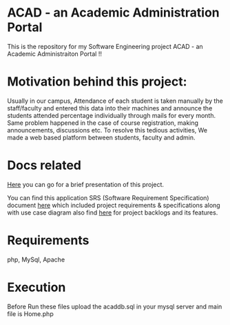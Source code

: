 # ACAD - an Academic Administration Portal
  This is the repository for my Software Engineering project ACAD - an Academic Administraiton Portal !!

# Motivation behind this project:
  Usually in our campus, Attendance of each student is taken manually by the staff/faculty
and entered this data into their machines and announce the students attended percentage individually
through mails for every month. Same problem happened in the case of course registration, making 
announcements, discussions etc. To resolve this tedious activities, We made a web based platform between
students, faculty and admin.
 
# Docs related
  [Here](Docs/AAA_Presentation_Demo.pdf) you can go for a brief presentation of this project. 
 
  You can find this application SRS (Software Requirement Specification) document [here](Docs/SRS_AcademicApp.pdf) which included project requirements & specifications along with use case diagram also find [here](Docs/Academic_Administration_Project_Backlogs.pdf) for project backlogs and its features.
 
 
 

# Requirements
php, MySql, Apache

# Execution
Before Run these files upload the acaddb.sql in your mysql server and main file is Home.php
